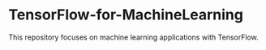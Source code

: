 # TensorFlow-for-MachineLearning

This repository focuses on machine learning applications with TensorFlow. 
